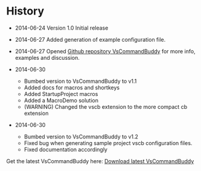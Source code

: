 # History
- 2014-06-24 Version 1.0 Initial release
- 2014-06-27 Added generation of example configuration file.
- 2014-06-27 Opened [Github repository VsCommandBuddy]("https://github.com/PaulHuizer/VsCommandBuddy") for more info, examples and discussion.

- 2014-06-30 
	* Bumbed version to VsCommandBuddy to v1.1
	* Added docs for macros and shortkeys
	* Added StartupProject macros
	* Added a MacroDemo solution
	* (WARNING) Changed the vscb extension to the more compact cb extension
- 2014-06-30 
	* Bumbed version to VsCommandBuddy to v1.2
	* Fixed bug when generating sample project vscb configuration files.
	* Fixed documentation accordingly

Get the latest VsCommandBuddy here: [Download latest VsCommandBuddy](http://visualstudiogallery.msdn.microsoft.com/f5da988e-2ec1-4061-a569-46d09733c668)

